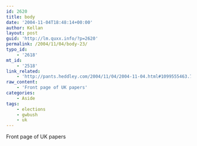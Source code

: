 ```yaml
---
id: 2620
title: body
date: '2004-11-04T18:48:14+00:00'
author: Kellan
layout: post
guid: 'http://lm.quxx.info/?p=2620'
permalink: /2004/11/04/body-23/
typo_id:
    - '2618'
mt_id:
    - '2518'
link_related:
    - 'http://pants.heddley.com/2004/11/04/2004-11-04.html#1099555463.758431'
raw_content:
    - 'Front page of UK papers'
categories:
    - Aside
tags:
    - elections
    - gwbush
    - uk
---
```


Front page of UK papers